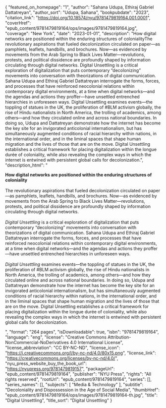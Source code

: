 {
  "featured_on_homepage": "1",
  "author": "Sahana Udupa, Ethiraj Gabriel Dattatreyan",
  "author_sort": "Udupa, Sahana",
  "bookpubdate": "2023",
  "citation_link": "https://doi.org/10.18574/nyu/9781479819164.001.0001",
  "coverHref": "epub_content/9781479819164/ops/images/9781479819164.jpg",
  "coverage": "New York",
  "date": "2023-01-01",
  "description": "How digital networks are positioned within the enduring structures of colonialityThe revolutionary aspirations that fueled decolonization circulated on paper—as pamphlets, leaflets, handbills, and brochures. Now—as evidenced by movements from the Arab Spring to Black Lives Matter—revolutions, protests, and political dissidence are profoundly shaped by information circulating through digital networks.  Digital Unsettling is a critical exploration of digitalization that puts contemporary “decolonizing” movements into conversation with theorizations of digital communication. Sahana Udupa and Ethiraj Gabriel Dattatreyan interrogate the forms, forces, and processes that have reinforced neocolonial relations within contemporary digital environments, at a time when digital networks—and the agendas and actions they proffer—have unsettled entrenched hierarchies in unforeseen ways. Digital Unsettling examines events—the toppling of statues in the UK, the proliferation of #BLM activism globally, the rise of Hindu nationalists in North America, the trolling of academics, among others—and how they circulated online and across national boundaries. In doing so, Udupa and Dattatreyan demonstrate how the internet has become the key site for an invigorated anticolonial internationalism, but has simultaneously augmented conditions of racial hierarchy within nations, in the international order, and in the liminal spaces that shape human migration and the lives of those that are on the move. Digital Unsettling establishes a critical framework for placing digitalization within the longue durée of coloniality, while also revealing the complex ways in which the internet is entwined with persistent global calls for decolonization.",
  "description_html": "<p><b>How digital networks are positioned within the enduring structures of coloniality</b><br><br>The revolutionary aspirations that fueled decolonization circulated on paper—as pamphlets, leaflets, handbills, and brochures. Now—as evidenced by movements from the Arab Spring to Black Lives Matter—revolutions, protests, and political dissidence are profoundly shaped by information circulating through digital networks.  <br><br><i>Digital Unsettling</i> is a critical exploration of digitalization that puts contemporary “decolonizing” movements into conversation with theorizations of digital communication. Sahana Udupa and Ethiraj Gabriel Dattatreyan interrogate the forms, forces, and processes that have reinforced neocolonial relations within contemporary digital environments, at a time when digital networks—and the agendas and actions they proffer—have unsettled entrenched hierarchies in unforeseen ways. <br><br><i>Digital Unsettling</i> examines events—the toppling of statues in the UK, the proliferation of #BLM activism globally, the rise of Hindu nationalists in North America, the trolling of academics, among others—and how they circulated online and across national boundaries. In doing so, Udupa and Dattatreyan demonstrate how the internet has become the key site for an invigorated anticolonial internationalism, but has simultaneously augmented conditions of racial hierarchy within nations, in the international order, and in the liminal spaces that shape human migration and the lives of those that are on the move. Digital Unsettling establishes a critical framework for placing digitalization within the longue durée of coloniality, while also revealing the complex ways in which the internet is entwined with persistent global calls for decolonization.</p>",
  "format": "264 pages",
  "isDownloadable": true,
  "isbn": "9781479819164",
  "language": "eng",
  "license": "Creative Commons Attribution-NonCommercial-NoDerivatives 4.0 International License",
  "license_abbreviation": "CC BY-NC-ND",
  "license_icon": "https://i.creativecommons.org/l/by-nc-nd/4.0/80x15.png",
  "license_link": "https://creativecommons.org/licenses/by-nc-nd/4.0/",
  "nyu_press_website_buy_the_book_url": "https://nyupress.org/9781479819157",
  "packageUrl": "epub_content/9781479819164",
  "publisher": "NYU Press",
  "rights": "All rights reserved",
  "rootUrl": "epub_content/9781479819164",
  "series": [],
  "series_names": [],
  "subjects": [
    "Media & Technology"
  ],
  "subtitle": "Decoloniality and Dispossession in the Age of Social Media",
  "thumbHref": "epub_content/9781479819164/ops/images/9781479819164-th.jpg",
  "title": "Digital Unsettling",
  "title_sort": "Digital Unsettling"
}
